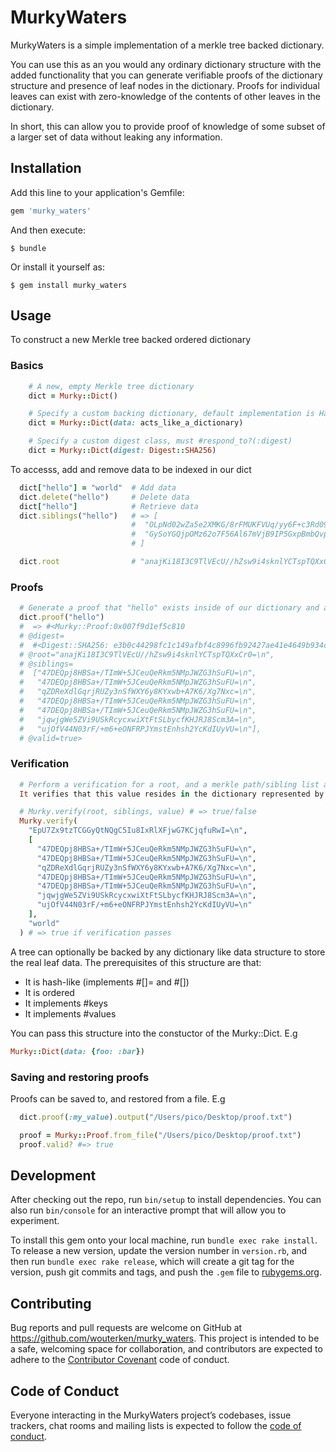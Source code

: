 # MurkyWaters

MurkyWaters is a simple implementation of a merkle tree backed dictionary.

You can use this as an you would any ordinary dictionary structure with the added functionality
that you can generate verifiable proofs of the dictionary structure and presence of leaf nodes in the dictionary. Proofs for individual leaves can exist with zero-knowledge of the contents of other leaves in the dictionary.

In short, this can allow you to provide proof of knowledge of some subset of a larger set of data without leaking any information.

## Installation

Add this line to your application's Gemfile:

```ruby
gem 'murky_waters'
```

And then execute:

    $ bundle

Or install it yourself as:

    $ gem install murky_waters

## Usage

To construct a new Merkle tree backed ordered dictionary

### Basics
```ruby
    # A new, empty Merkle tree dictionary
    dict = Murky::Dict()

    # Specify a custom backing dictionary, default implementation is Hash
    dict = Murky::Dict(data: acts_like_a_dictionary)

    # Specify a custom digest class, must #respond_to?(:digest)
    dict = Murky::Dict(digest: Digest::SHA256)
```

To accesss, add and remove data to be indexed in our dict

```ruby
  dict["hello"] = "world"  # Add data
  dict.delete("hello")     # Delete data
  dict["hello"]            # Retrieve data
  dict.siblings("hello")   # => [
                           #  "OLpNd02wZa5e2XMKG/8rFMUKFVUq/yy6F+c3Rd09eKc=\n",
                           #  "GySoYGQjpOMz62o7F56Al67mVjB9IP5GxpBmbQvp3wc=\n"
                           # ]

  dict.root                # "anajKi18I3C9TlVEcU//hZsw9i4sknlYCTspTQXxCr0=\n" # The merkle root/signature of our entire dictionary contents
```

### Proofs
```ruby
  # Generate a proof that "hello" exists inside of our dictionary and a merkle root/signature for our entire dictionary contents
  dict.proof("hello")
  #  => #<Murky::Proof:0x007f9d1ef5c810
  # @digest=
  #  #<Digest::SHA256: e3b0c44298fc1c149afbf4c8996fb92427ae41e4649b934ca495991b7852b855>,
  # @root="anajKi18I3C9TlVEcU//hZsw9i4sknlYCTspTQXxCr0=\n",
  # @siblings=
  #  ["47DEQpj8HBSa+/TImW+5JCeuQeRkm5NMpJWZG3hSuFU=\n",
  #   "47DEQpj8HBSa+/TImW+5JCeuQeRkm5NMpJWZG3hSuFU=\n",
  #   "qZDReXdlGqrjRUZy3nSfWXY6y8KYxwb+A7K6/Xg7Nxc=\n",
  #   "47DEQpj8HBSa+/TImW+5JCeuQeRkm5NMpJWZG3hSuFU=\n",
  #   "47DEQpj8HBSa+/TImW+5JCeuQeRkm5NMpJWZG3hSuFU=\n",
  #   "jqwjgWe5ZVi9USkRcycxwiXtFtSLbycfKHJRJ8Scm3A=\n",
  #   "ujOfV44N03rF/+m6+eONFRPJYmstEnhsh2YcKdIUyVU=\n"],
  # @valid=true>
```
### Verification
```ruby
  # Perform a verification for a root, and a merkle path/sibling list and some value.
  It verifies that this value resides in the dictionary represented by our root signature. From this we can conclude that the size, shape and order of the tree for this merkle root are unchanged from when this proof was generated and that our value does indeed exist within the dictionary.

  # Murky.verify(root, siblings, value) # => true/false
  Murky.verify(
    "EpU7Zx9tzTCGGyQtNQgC5Iu8IxRlXFjwG7KCjqfuRwI=\n",
    [
      "47DEQpj8HBSa+/TImW+5JCeuQeRkm5NMpJWZG3hSuFU=\n",
      "47DEQpj8HBSa+/TImW+5JCeuQeRkm5NMpJWZG3hSuFU=\n",
      "qZDReXdlGqrjRUZy3nSfWXY6y8KYxwb+A7K6/Xg7Nxc=\n",
      "47DEQpj8HBSa+/TImW+5JCeuQeRkm5NMpJWZG3hSuFU=\n",
      "47DEQpj8HBSa+/TImW+5JCeuQeRkm5NMpJWZG3hSuFU=\n",
      "jqwjgWe5ZVi9USkRcycxwiXtFtSLbycfKHJRJ8Scm3A=\n",
      "ujOfV44N03rF/+m6+eONFRPJYmstEnhsh2YcKdIUyVU=\n"
    ],
    "world"
  ) # => true if verification passes
```
A tree can optionally be backed by any dictionary like data structure to store the real leaf data.
The prerequisites of this structure are that:
  * It is hash-like (implements #[]= and #[])
  * It is ordered
  * It implements #keys
  * It implements #values

You can pass this structure into the constuctor of the Murky::Dict. E.g

```ruby
Murky::Dict(data: {foo: :bar})
```
### Saving and restoring proofs

Proofs can be saved to, and restored from a file.
E.g

```ruby
  dict.proof(:my_value).output("/Users/pico/Desktop/proof.txt")

  proof = Murky::Proof.from_file("/Users/pico/Desktop/proof.txt")
  proof.valid? #=> true
```

## Development

After checking out the repo, run `bin/setup` to install dependencies. You can also run `bin/console` for an interactive prompt that will allow you to experiment.

To install this gem onto your local machine, run `bundle exec rake install`. To release a new version, update the version number in `version.rb`, and then run `bundle exec rake release`, which will create a git tag for the version, push git commits and tags, and push the `.gem` file to [rubygems.org](https://rubygems.org).

## Contributing

Bug reports and pull requests are welcome on GitHub at https://github.com/wouterken/murky_waters. This project is intended to be a safe, welcoming space for collaboration, and contributors are expected to adhere to the [Contributor Covenant](http://contributor-covenant.org) code of conduct.

## Code of Conduct

Everyone interacting in the MurkyWaters project’s codebases, issue trackers, chat rooms and mailing lists is expected to follow the [code of conduct](https://github.com/[USERNAME]/murky_waters/blob/master/CODE_OF_CONDUCT.md).

